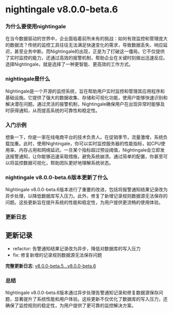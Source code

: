 # nightingale v8.0.0-beta.6
### 为什么要使用nightingale

在当今数据驱动的世界中，企业面临着前所未有的挑战：如何有效监控和管理庞大的数据流？传统的监控工具往往无法满足快速变化的需求，导致数据丢失、响应延迟，甚至业务中断。而Nightingale的出现，正是为了打破这一僵局。它不仅提供了实时监控的能力，还通过高效的报警机制，帮助企业在关键时刻做出迅速反应。选择Nightingale，就是选择了一种更智能、更高效的工作方式。

### nightingale是什么

Nightingale是一个开源的监控系统，旨在帮助用户实时监控和管理其应用程序和基础设施。它提供了强大的数据收集、存储和可视化功能，使用户能够快速识别和解决潜在问题。通过灵活的报警机制，Nightingale确保用户在出现异常时能够及时获得通知，从而提高系统的可靠性和稳定性。

### 入门示例

想象一下，你是一家在线电商平台的技术负责人。在促销季节，流量激增，系统负载加重。此时，使用Nightingale，你可以实时监控服务器的性能指标，如CPU使用率、内存占用和网络延迟。一旦某个指标超过预设阈值，Nightingale会立即发送报警通知，让你能够迅速采取措施，避免系统崩溃。通过简单的配置，你甚至可以将监控数据可视化，帮助团队更好地理解系统状态。

### nightingale v8.0.0-beta.6版本更新了什么

Nightingale v8.0.0-beta.6版本进行了重要的改进，包括将报警通知结果记录改为异步处理，以降低数据库写入压力。此外，修复了新增记录规则数据源无法保存的问题。这些更新旨在提升系统的性能和稳定性，为用户提供更流畅的使用体验。

### 更新日志

## 更新记录
- refactor: 告警通知结果记录改为异步，降低对数据库的写入压力
- fix: 修复新增的记录规则数据源无法保存问题

**完整更新日志**: [v8.0.0-beta.5...v8.0.0-beta.6](https://github.com/ccfos/nightingale/compare/v8.0.0-beta.5...v8.0.0-beta.6)

### 总结

Nightingale v8.0.0-beta.6版本通过异步处理告警通知记录和修复数据源保存问题，显著提升了系统性能和用户体验。这些更新不仅优化了数据库的写入压力，还确保了监控规则的稳定性，为用户提供了更可靠的监控解决方案。